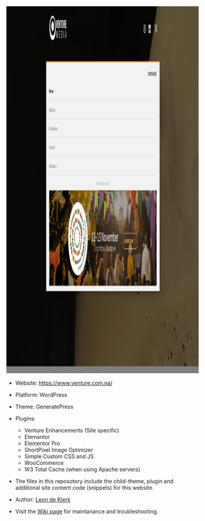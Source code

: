 <img width="1900" height="960" alt="Image" src="https://github.com/venture-media/Venture-Media/blob/fc2c94521e5afb1bbee43f7e4d774f2206c134cf/docs/Screenshot-From-2025-09-27-15-37-34.png" />


- Website: https://www.venture.com.na/
- Platform: WordPress
- Theme: GeneratePress
- Plugins:
    - Venture Enhancements (Site specific)
    - Elemantor
    - Elementor Pro
    - ShortPixel Image Optimizer
    - Simple Custom CSS and JS
    - WooCommerce
    - W3 Total Cache (when using Apache servers)

- The files in this reposotory include the child-theme, plugin and additional site content code (snippets) for this website.
- Author: [Leon de Klerk](https://github.com/Leon2332)
- Visit the [Wiki page](https://github.com/venture-media/Venture-Media/wiki) for maintanance and troubleshooting.
